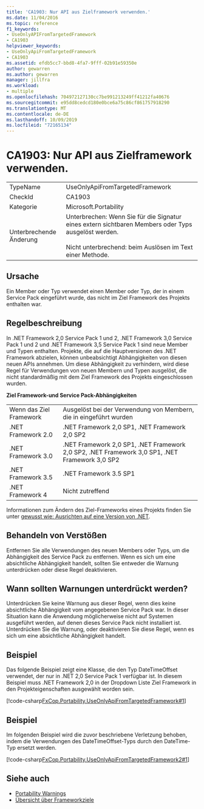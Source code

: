 ```yaml
---
title: 'CA1903: Nur API aus Zielframework verwenden.'
ms.date: 11/04/2016
ms.topic: reference
f1_keywords:
- UseOnlyAPIFromTargetedFramework
- CA1903
helpviewer_keywords:
- UseOnlyApiFromTargetedFramework
- CA1903
ms.assetid: efdb5cc7-bbd8-4fa7-9fff-02b91e59350e
author: gewarren
ms.author: gewarren
manager: jillfra
ms.workload:
- multiple
ms.openlocfilehash: 704972127130cc7be991213249ff41212fa40676
ms.sourcegitcommit: e95dd8cedcd180e0bce6a75c86cf861757918290
ms.translationtype: MT
ms.contentlocale: de-DE
ms.lasthandoff: 10/09/2019
ms.locfileid: "72165134"
---
```

# <a name="ca1903-use-only-api-from-targeted-framework"></a>CA1903: Nur API aus Zielframework verwenden.

|||
|-|-|
|TypeName|UseOnlyApiFromTargetedFramework|
|CheckId|CA1903|
|Kategorie|Microsoft.Portability|
|Unterbrechende Änderung|Unterbrechen: Wenn Sie für die Signatur eines extern sichtbaren Members oder Typs ausgelöst werden.<br /><br /> Nicht unterbrechend: beim Auslösen im Text einer Methode.|

## <a name="cause"></a>Ursache
Ein Member oder Typ verwendet einen Member oder Typ, der in einem Service Pack eingeführt wurde, das nicht im Ziel Framework des Projekts enthalten war.

## <a name="rule-description"></a>Regelbeschreibung
In .NET Framework 2,0 Service Pack 1 und 2, .NET Framework 3,0 Service Pack 1 und 2 und .NET Framework 3,5 Service Pack 1 sind neue Member und Typen enthalten. Projekte, die auf die Hauptversionen des .NET Framework abzielen, können unbeabsichtigt Abhängigkeiten von diesen neuen APIs annehmen. Um diese Abhängigkeit zu verhindern, wird diese Regel für Verwendungen von neuen Membern und Typen ausgelöst, die nicht standardmäßig mit dem Ziel Framework des Projekts eingeschlossen wurden.

**Ziel Framework-und Service Pack-Abhängigkeiten**

|||
|-|-|
|Wenn das Ziel Framework|Ausgelöst bei der Verwendung von Membern, die in eingeführt wurden|
|.NET Framework 2.0|.NET Framework 2,0 SP1, .NET Framework 2,0 SP2|
|.NET Framework 3.0|.NET Framework 2,0 SP1, .NET Framework 2,0 SP2, .NET Framework 3,0 SP1, .NET Framework 3,0 SP2|
|.NET Framework 3.5|.NET Framework 3.5 SP1|
|.NET Framework 4|Nicht zutreffend|

Informationen zum Ändern des Ziel-Frameworks eines Projekts finden Sie unter [gewusst wie: Ausrichten auf eine Version von .NET](../ide/how-to-target-a-version-of-the-dotnet-framework.md).

## <a name="how-to-fix-violations"></a>Behandeln von Verstößen
Entfernen Sie alle Verwendungen des neuen Members oder Typs, um die Abhängigkeit des Service Pack zu entfernen. Wenn es sich um eine absichtliche Abhängigkeit handelt, sollten Sie entweder die Warnung unterdrücken oder diese Regel deaktivieren.

## <a name="when-to-suppress-warnings"></a>Wann sollten Warnungen unterdrückt werden?
Unterdrücken Sie keine Warnung aus dieser Regel, wenn dies keine absichtliche Abhängigkeit vom angegebenen Service Pack war. In dieser Situation kann die Anwendung möglicherweise nicht auf Systemen ausgeführt werden, auf denen dieses Service Pack nicht installiert ist. Unterdrücken Sie die Warnung, oder deaktivieren Sie diese Regel, wenn es sich um eine absichtliche Abhängigkeit handelt.

## <a name="example"></a>Beispiel
Das folgende Beispiel zeigt eine Klasse, die den Typ DateTimeOffset verwendet, der nur in .NET 2,0 Service Pack 1 verfügbar ist. In diesem Beispiel muss .NET Framework 2,0 in der Dropdown Liste Ziel Framework in den Projekteigenschaften ausgewählt worden sein.

[!code-csharp[FxCop.Portability.UseOnlyApiFromTargetedFramework#1](../code-quality/codesnippet/CSharp/ca1903-use-only-api-from-targeted-framework_1.cs)]

## <a name="example"></a>Beispiel
Im folgenden Beispiel wird die zuvor beschriebene Verletzung behoben, indem die Verwendungen des DateTimeOffset-Typs durch den DateTime-Typ ersetzt werden.

[!code-csharp[FxCop.Portability.UseOnlyApiFromTargetedFramework2#1](../code-quality/codesnippet/CSharp/ca1903-use-only-api-from-targeted-framework_2.cs)]

## <a name="see-also"></a>Siehe auch

- [Portability Warnings](../code-quality/portability-warnings.md)
- [Übersicht über Frameworkziele](../ide/visual-studio-multi-targeting-overview.md)
